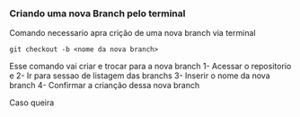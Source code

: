 ### Criando uma nova Branch pelo terminal

Comando necessario apra crição de uma nova branch via terminal
```
git checkout -b <nome da nova branch> 

```
Esse comando vai criar e trocar para a nova branch
1- Acessar o repositorio e
2- Ir para sessao de listagem das branchs
3- Inserir o nome da nova branch
4- Confirmar a crianção dessa nova branch

Caso queira 
